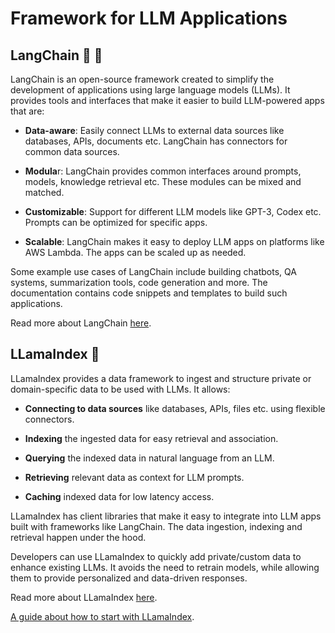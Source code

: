 # Framework for LLM Applications

## LangChain 🔗 🦜

LangChain is an open-source framework created to simplify the development of applications using large language models (LLMs). It provides tools and interfaces that make it easier to build LLM-powered apps that are:

- **Data-aware**: Easily connect LLMs to external data sources like databases, APIs, documents etc. LangChain has connectors for common data sources.

- **Modula**r: LangChain provides common interfaces around prompts, models, knowledge retrieval etc. These modules can be mixed and matched.

- **Customizable**: Support for different LLM models like GPT-3, Codex etc. Prompts can be optimized for specific apps.

- **Scalable**: LangChain makes it easy to deploy LLM apps on platforms like AWS Lambda. The apps can be scaled up as needed.

Some example use cases of LangChain include building chatbots, QA systems, summarization tools, code generation and more. The documentation contains code snippets and templates to build such applications.

Read more about LangChain [here](https://python.langchain.com).

## LLamaIndex 🦙

LLamaIndex provides a data framework to ingest and structure private or domain-specific data to be used with LLMs. It allows:

- **Connecting to data sources** like databases, APIs, files etc. using flexible connectors.

- **Indexing** the ingested data for easy retrieval and association.

- **Querying** the indexed data in natural language from an LLM.

- **Retrieving** relevant data as context for LLM prompts.

- **Caching** indexed data for low latency access.

LLamaIndex has client libraries that make it easy to integrate into LLM apps built with frameworks like LangChain. The data ingestion, indexing and retrieval happen under the hood.

Developers can use LLamaIndex to quickly add private/custom data to enhance existing LLMs. It avoids the need to retrain models, while allowing them to provide personalized and data-driven responses.

Read more about LLamaIndex [here](https://www.llamaindex.ai).

[A guide about how to start with LLamaIndex](../llama_index/README.md).
